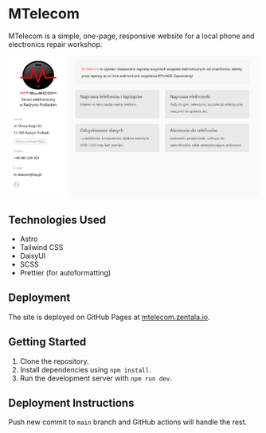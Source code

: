 # MTelecom

MTelecom is a simple, one-page, responsive website for a local phone and electronics repair workshop. 

![MTelecom](./mtelecom.png)

## Technologies Used

- Astro
- Tailwind CSS
- DaisyUI
- SCSS
- Prettier (for autoformatting)

## Deployment

The site is deployed on GitHub Pages at [mtelecom.zentala.io](https://mtelecom.zentala.io).

## Getting Started

1. Clone the repository.
2. Install dependencies using `npm install`.
3. Run the development server with `npm run dev`.

## Deployment Instructions

Push new commit to `main` branch and GitHub actions will handle the rest.
